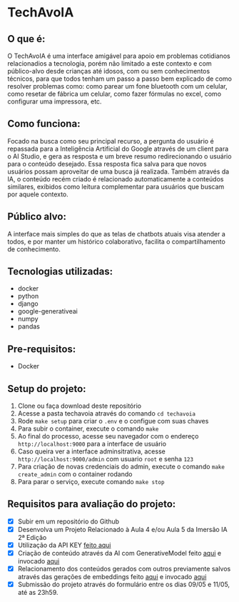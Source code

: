 # TechAvoIA

## O que é:
O TechAvoIA é uma interface amigável para apoio em problemas cotidianos relacionadios a tecnologia, porém não limitado a este contexto e com público-alvo desde crianças até idosos, com ou sem conhecimentos técnicos, para que todos tenham um passo a passo bem explicado de como resolver problemas como: como parear um fone bluetooth com um celular, como resetar de fábrica um celular, como fazer fórmulas no excel, como configurar uma impressora, etc.


## Como funciona:
Focado na busca como seu principal recurso, a pergunta do usuário é repassada para a Inteligência Artificial do Google através de um client para o AI Studio, e gera as resposta e um breve resumo redirecionando o usuário para o conteúdo desejado. Essa resposta fica salva para que novos usuários possam aproveitar de uma busca já realizada. Também através da IA, o conteúdo recém criado é relacionado automaticamente a conteúdos similares, exibidos como leitura complementar para usuários que buscam por aquele contexto.


## Público alvo:
A interface mais simples do que as telas de chatbots atuais visa atender a todos, e por manter um histórico colaborativo, facilita o compartilhamento de conhecimento.


## Tecnologias utilizadas:
- docker
- python
- django
- google-generativeai
- numpy
- pandas


## Pre-requisitos:
- Docker


## Setup do projeto:
1. Clone ou faça download deste repositório
2. Acesse a pasta techavoia através do comando `cd techavoia`
3. Rode `make setup` para criar o `.env` e o configue com suas chaves
4. Para subir o container, execute o comando `make`
5. Ao final do processo, acesse seu navegador com o endereço `http://localhost:9000` para a interface de usuário
6. Caso queira ver a interface adminsitrativa, acesse `http://localhost:9000/admin` com usuario `root` e senha `123`
7. Para criação de novas credenciais do admin, execute o comando `make create_admin` com o container rodando
8. Para parar o serviço, execute comando `make stop`


## Requisitos para avaliação do projeto:
- [x] Subir em um repositório do Github
- [x] Desenvolva um Projeto Relacionado à Aula 4 e/ou Aula 5 da Imersão IA 2ª Edição
- [x] Utilização da API KEY [feito aqui](https://github.com/zejuniortdr/techavoia/blob/0ef52fb44eea92cf3feab1a424ef3e21c796352d/apps/clients/aistudio.py#L11)
- [x] Criação de conteúdo através da AI com GenerativeModel feito [aqui](https://github.com/zejuniortdr/techavoia/blob/2199d5b998321742e5e69a8c1cfd728bb8e906e4/apps/clients/aistudio.py#L28-L39) e invocado [aqui](https://github.com/zejuniortdr/techavoia/blob/34cf0406fe8b4736df1feb7aa9358e491c36462a/apps/articles/models.py#L46)
- [x] Relacionamento dos conteúdos gerados com outros previamente salvos através das gerações de embeddings feito [aqui](https://github.com/zejuniortdr/techavoia/blob/2199d5b998321742e5e69a8c1cfd728bb8e906e4/apps/clients/aistudio.py#L41-L62) e invocado [aqui](https://github.com/zejuniortdr/techavoia/blob/34cf0406fe8b4736df1feb7aa9358e491c36462a/apps/articles/tasks.py#L45)
- [x] Submissão do projeto através do formulário entre os dias 09/05 e 11/05, até as 23h59.
